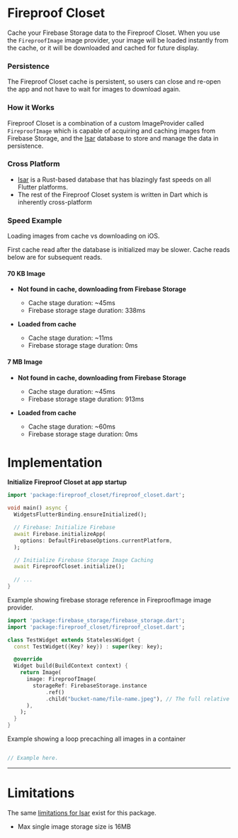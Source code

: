 # Fireproof Closet
Cache your Firebase Storage data to the Fireproof Closet. When you use the `FireproofImage`
image provider, your image will be loaded instantly from the cache, or it will be downloaded and cached for future display.

### Persistence
The Fireproof Closet cache is persistent, so users can close and re-open the app
and not have to wait for images to download again.

### How it Works
Fireproof Closet is a combination of a custom ImageProvider called `FireproofImage` which
is capable of acquiring and caching images from Firebase Storage, and the [Isar](https://github.com/isar/isar)
database to store and manage the data in persistence.

### Cross Platform
- [Isar](https://github.com/isar/isar) is a Rust-based database that has blazingly fast speeds on all Flutter platforms.
- The rest of the Fireproof Closet system is written in Dart which is inherently cross-platform

### Speed Example
Loading images from cache vs downloading on iOS.

First cache read after the database is initialized may be slower. Cache reads below are for subsequent reads. 

#### 70 KB Image
- **Not found in cache, downloading from Firebase Storage**
  - Cache stage duration: ~45ms
  - Firebase storage stage duration: 338ms


- **Loaded from cache**
    - Cache stage duration: ~11ms
    - Firebase storage stage duration: 0ms

#### 7 MB Image
- **Not found in cache, downloading from Firebase Storage**
    - Cache stage duration: ~45ms
    - Firebase storage stage duration: 913ms


- **Loaded from cache**
    - Cache stage duration: ~60ms
    - Firebase storage stage duration: 0ms

# Implementation
**Initialize Fireproof Closet at app startup**
```dart
import 'package:fireproof_closet/fireproof_closet.dart';

void main() async {
  WidgetsFlutterBinding.ensureInitialized();

  // Firebase: Initialize Firebase
  await Firebase.initializeApp(
    options: DefaultFirebaseOptions.currentPlatform,
  );

  // Initialize Firebase Storage Image Caching
  await FireproofCloset.initialize();
  
  // ...
}
```

Example showing firebase storage reference in FireproofImage image provider.
```dart
import 'package:firebase_storage/firebase_storage.dart';
import 'package:fireproof_closet/fireproof_closet.dart';

class TestWidget extends StatelessWidget {
  const TestWidget({Key? key}) : super(key: key);

  @override
  Widget build(BuildContext context) {
    return Image(
      image: FireproofImage(
        storageRef: FirebaseStorage.instance
            .ref()
            .child("bucket-name/file-name.jpeg"), // The full relative path to the image
      ),
    );
  }
}
```

Example showing a loop precaching all images in a container
```dart

// Example here.

```

---

# Limitations
The same [limitations for Isar](https://isar.dev/limitations.html) exist for this package.

- Max single image storage size is 16MB